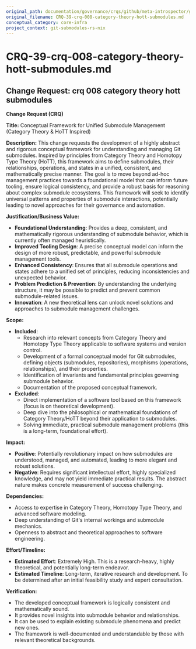 ```yaml
---
original_path: documentation/governance/crqs/github/meta-introspector/git-submodules-rs-nix/docs/crq_standardized/CRQ-39-crq-008-category-theory-hott-submodules.md
original_filename: CRQ-39-crq-008-category-theory-hott-submodules.md
conceptual_category: core-infra
project_context: git-submodules-rs-nix
---
```


# CRQ-39-crq-008-category-theory-hott-submodules.md

## Change Request: crq 008 category theory hott submodules
**Change Request (CRQ)**

**Title:** Conceptual Framework for Unified Submodule Management (Category Theory & HoTT Inspired)

**Description:**
This change requests the development of a highly abstract and rigorous conceptual framework for understanding and managing Git submodules. Inspired by principles from Category Theory and Homotopy Type Theory (HoTT), this framework aims to define submodules, their relationships, operations, and states in a unified, consistent, and mathematically precise manner. The goal is to move beyond ad-hoc management practices towards a foundational model that can inform future tooling, ensure logical consistency, and provide a robust basis for reasoning about complex submodule ecosystems. This framework will seek to identify universal patterns and properties of submodule interactions, potentially leading to novel approaches for their governance and automation.

**Justification/Business Value:**
*   **Foundational Understanding**: Provides a deep, consistent, and mathematically rigorous understanding of submodule behavior, which is currently often managed heuristically.
*   **Improved Tooling Design**: A precise conceptual model can inform the design of more robust, predictable, and powerful submodule management tools.
*   **Enhanced Consistency**: Ensures that all submodule operations and states adhere to a unified set of principles, reducing inconsistencies and unexpected behavior.
*   **Problem Prediction & Prevention**: By understanding the underlying structure, it may be possible to predict and prevent common submodule-related issues.
*   **Innovation**: A new theoretical lens can unlock novel solutions and approaches to submodule management challenges.

**Scope:**
*   **Included**:
    *   Research into relevant concepts from Category Theory and Homotopy Type Theory applicable to software systems and version control.
    *   Development of a formal conceptual model for Git submodules, defining objects (submodules, repositories), morphisms (operations, relationships), and their properties.
    *   Identification of invariants and fundamental principles governing submodule behavior.
    *   Documentation of the proposed conceptual framework.
*   **Excluded**:
    *   Direct implementation of a software tool based on this framework (focus is on theoretical development).
    *   Deep dive into the philosophical or mathematical foundations of Category Theory/HoTT beyond their application to submodules.
    *   Solving immediate, practical submodule management problems (this is a long-term, foundational effort).

**Impact:**
*   **Positive**: Potentially revolutionary impact on how submodules are understood, managed, and automated, leading to more elegant and robust solutions.
*   **Negative**: Requires significant intellectual effort, highly specialized knowledge, and may not yield immediate practical results. The abstract nature makes concrete measurement of success challenging.

**Dependencies:**
*   Access to expertise in Category Theory, Homotopy Type Theory, and advanced software modeling.
*   Deep understanding of Git's internal workings and submodule mechanics.
*   Openness to abstract and theoretical approaches to software engineering.

**Effort/Timeline:**
*   **Estimated Effort**: Extremely High. This is a research-heavy, highly theoretical, and potentially long-term endeavor.
*   **Estimated Timeline**: Long-term, iterative research and development. To be determined after an initial feasibility study and expert consultation.

**Verification:**
*   The developed conceptual framework is logically consistent and mathematically sound.
*   It provides novel insights into submodule behavior and relationships.
*   It can be used to explain existing submodule phenomena and predict new ones.
*   The framework is well-documented and understandable by those with relevant theoretical backgrounds.
